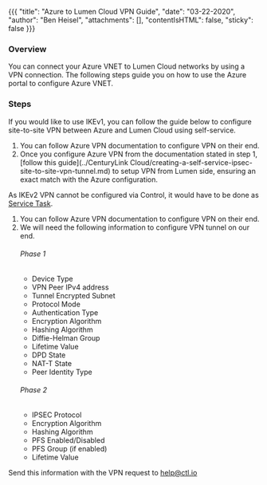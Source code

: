 {{{
  "title": "Azure to Lumen Cloud VPN Guide",
  "date": "03-22-2020",
  "author": "Ben Heisel",
  "attachments": [],
  "contentIsHTML": false,
  "sticky": false
}}}

### Overview
You can connect your Azure VNET to Lumen Cloud networks by using a VPN connection. The following steps guide you on how to use the Azure portal to configure Azure VNET.

### Steps
If you would like to use IKEv1, you can follow the guide below to configure site-to-site VPN between Azure and Lumen Cloud using self-service.
1.	You can follow Azure VPN documentation to configure VPN on their end.
2.	Once you configure Azure VPN from the documentation stated in step 1, [follow this guide](../CenturyLink Cloud/creating-a-self-service-ipsec-site-to-site-vpn-tunnel.md) to setup VPN from Lumen side, ensuring an exact match with the Azure configuration.

As IKEv2 VPN cannot be configured via Control, it would have to be done as [Service Task](https://www.ctl.io/service-tasks/#vpn-tunnels-deployment). 
1.	You can follow Azure VPN documentation to configure VPN on their end.
2.	We will need the following information to configure VPN tunnel on our end.
    ###### Phase 1
      *	Device Type
      *	VPN Peer IPv4 address
      *	Tunnel Encrypted Subnet
      *	Protocol Mode
      *	Authentication Type
      *	Encryption Algorithm
      *	Hashing Algorithm
      *	Diffie-Helman Group
      *	Lifetime Value
      *	DPD State
      *	NAT-T State
      *	Peer Identity Type
    ###### Phase 2
      *	IPSEC Protocol
      *	Encryption Algorithm
      *	Hashing Algorithm
      *	PFS Enabled/Disabled
      *	PFS Group (if enabled)
      *	Lifetime Value

Send this information with the VPN request to help@ctl.io
